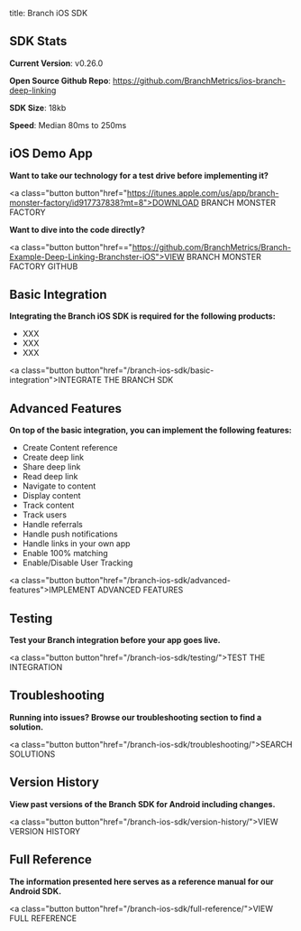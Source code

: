 title: Branch iOS SDK

## SDK Stats

**Current Version**: v0.26.0

**Open Source Github Repo**: https://github.com/BranchMetrics/ios-branch-deep-linking

**SDK Size**: 18kb

**Speed**: Median 80ms to 250ms


## iOS Demo App

**Want to take our technology for a test drive before implementing it?**

<a class="button button"href="https://itunes.apple.com/us/app/branch-monster-factory/id917737838?mt=8">DOWNLOAD BRANCH MONSTER FACTORY</a>

**Want to dive into the code directly?**

<a class="button button"href=="https://github.com/BranchMetrics/Branch-Example-Deep-Linking-Branchster-iOS">VIEW BRANCH MONSTER FACTORY GITHUB</a>

## Basic Integration

**Integrating the Branch iOS SDK is required for the following products:**

- XXX
- XXX
- XXX

<a class="button button"href="/branch-ios-sdk/basic-integration">INTEGRATE THE BRANCH SDK</a>

## Advanced Features

**On top of the basic integration, you can implement the following features:**

- Create Content reference
- Create deep link
- Share deep link
- Read deep link
- Navigate to content
- Display content
- Track content
- Track users
- Handle referrals
- Handle push notifications
- Handle links in your own app
- Enable 100% matching
- Enable/Disable User Tracking

<a class="button button"href="/branch-ios-sdk/advanced-features">IMPLEMENT ADVANCED FEATURES</a>

## Testing

**Test your Branch integration before your app goes live.**

<a class="button button"href="/branch-ios-sdk/testing/">TEST THE INTEGRATION</a>

## Troubleshooting

**Running into issues? Browse our troubleshooting section to find a solution.**

<a class="button button"href="/branch-ios-sdk/troubleshooting/">SEARCH SOLUTIONS</a>

## Version History

**View past versions of the Branch SDK for Android including changes.**

<a class="button button"href="/branch-ios-sdk/version-history/">VIEW VERSION HISTORY</a>

## Full Reference

**The information presented here serves as a reference manual for our Android SDK.**

<a class="button button"href="/branch-ios-sdk/full-reference/">VIEW FULL REFERENCE</a>
